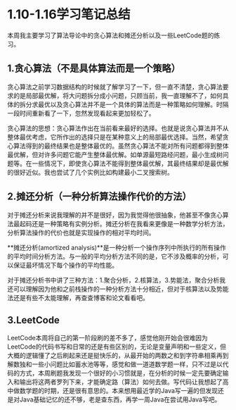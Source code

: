 #       1.10-1.16学习笔记总结

本周我主要学习了算法导论中的贪心算法和摊还分析以及一些LeetCode题的练习。

## 1.贪心算法（不是具体算法而是一个策略）

  贪心算法之前学习数据结构的时候就了解学习了一下，但一直不清楚，贪心算法要求的是局部最优解，将大问题拆分成小问题，只顾当前，我一直理解不了，如何具体的拆分求最优以及贪心算法并不是一个具体的算法而是一种策略如何理解。时隔一段时间重新看了一下，忽然发现看起来更加轻松了。

贪心算法的思想：贪心算法作出在当前看来最好的选择。也就是说贪心算法并不从整体最优考虑，它所作出的选择只是在某种意义上的局部最优选择。当然，希望贪心算法得到的最终结果也是整体最优的。虽然贪心算法不能对所有问题都得到整体最优解，但对许多问题它能产生整体最优解。如单源最短路经问题，最小生成树问题等。在一些情况下，即使贪心算法不能得到整体最优解，其最终结果却是最优解的很好近似。我也尝试了几个实例比如构建最小二叉搜索树。

## 2.摊还分析（一种分析算法操作代价的方法）

  对于摊还分析来说我理解的并不是很好，因为我觉得他很抽象，他甚至不像贪心算法最起码还是一种策略有实例分析。摊还分析在我看来更像是一种数学分析方法，分析算法操作的代价也就是实现操作的相对平均时间。

**摊还分析(amortized analysis)**是一种分析一个操作序列中所执行的所有操作的平均时间分析方法。与一般的平均分析方法不同的是，它不涉及概率的分析，可以保证最坏情况下每个操作的平均性能。

对于摊还分析书中讲了三种方法：1.聚合分析，2.核算法，3.势能法，聚合分析我还可以理解因为他和之前栈操作的一种分析方法十分相近，但对于核算法以及势能法还是有些不太能理解，再查查博客和论文看看吧。

## 3.LeetCode

LeetCode本周将自己的第一阶段刷的差不多了，感觉他刚开始会很难因为LeetCode的代码书写和日常的还是有些区别的，无论是变量声明和一些定义，但大概的逻辑懂了之后刷起来还是挺快乐的，从最开始的两数之和到字符串相乘再到解数独和一些小问题比如蓄水池等等，感觉和做一道道数学题一样，只不过是以代码的方式，本周刷题我发现一个很好的小习惯就是，在分析的时候一定先要确定输入和输出将这两者罗列下来，才能确定路（算法）如何去做。写代码让我想起了高中做数学题的时期，还是很有意思的。本来想用最近学的Java写一遍的但发现还是对Java基础记忆的还不够，老是查东西，再学一周Java在尝试用Java写吧。

